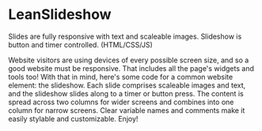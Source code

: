 # LeanSlideshow
Slides are fully responsive with text and scaleable images. Slideshow is button and timer controlled. (HTML/CSS/JS)

Website visitors are using devices of every possible screen size, and so a good website must be responsive. That includes all the page's widgets and tools too! With that in mind, here's some code for a common website element: the slideshow. Each slide comprises scaleable images and text, and the slideshow slides along to a timer or button press. The content is spread across two columns for wider screens and combines into one column for narrow screens. Clear variable names and comments make it easily stylable and customizable. Enjoy!
